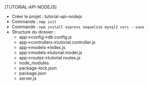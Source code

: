 [TUTORIAL-API-NODEJS]
- Créer le projet : tutorial-api-nodejs
- Commande : `nmp init`
- Commande : `npm install express sequelize mysql2 cors --save`
- Structure du dossier :
	* app->config->db.config.js
	* app->controllers->tutorial.controller.js
	* app->models->index.js
	* app->models->tutorial.model.js
	* app->routes->tutorial.routes.js
	* node_modules
	* package-lock.json
	* package.json
	* server.js